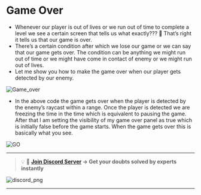 # Game Over

- Whenever our player is out of lives or we run out of time to complete a level we see a certain screen that tells us what exactly??? 🤔 That’s right it tells us that our game is over.
- There’s a certain condition after which we lose our game or we can say that our game gets over. The condition can be anything we might run out of time or we might have come in contact of enemy or we might run out of lives.
- Let me show you how to make the game over when our player gets detected by our enemy.

![Game_over](https://user-images.githubusercontent.com/44625252/152818800-0519d41a-de7a-422a-a77a-0fc6ac753119.png)

- In the above code the game gets over when the player is detected by the enemy’s raycast within a range. Once the player is detected we are freezing the time in the time which is equivalent to pausing the game. After that I am setting the visibility of my game over panel as true which is initially false before the game starts. When the game gets over this is basically what you see.

![GO](https://user-images.githubusercontent.com/44625252/152818964-9d540c8a-1f54-4994-a36c-3fe583396fe2.png)

---
<aside>

> 💡 🚀 **[Join Discord Server](https://discord.gg/J5zDscnzms) → Get your doubts solved by experts instantly**
</aside>

![discord_png](https://user-images.githubusercontent.com/44625252/152805317-45a22cd7-fbf5-49cc-a13d-01282d498b03.png)

---
